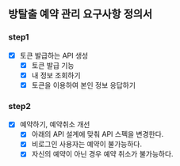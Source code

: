 ## 방탈출 예약 관리 요구사항 정의서

### step1
  -[x] 토큰 발급하는 API 생성
    - [x] 토큰 발급 기능
    - [x] 내 정보 조회하기
    - [x] 토큰을 이용하여 본인 정보 응답하기

### step2
  - [x] 예약하기, 예약취소 개선
    - [x] 아래의 API 설계에 맞춰 API 스펙을 변경한다.
    - [x] 비로그인 사용자는 예약이 불가능하다.
    - [x] 자신의 예약이 아닌 경우 예약 취소가 불가능하다.